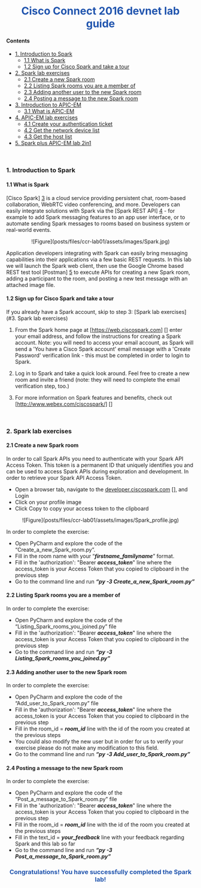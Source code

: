 <div align="center">
<h1 style="color: #2155ae">
Cisco Connect 2016 devnet lab guide
</h1>
</div>


<h4 id="Contents">Contents</h4>

*   [1. Introduction to Spark](#1-Introduction-to-Spark)
    *   [1.1 What is Spark](#1-1-What-is-Spark)
    *   [1.2 Sign up for Cisco Spark and take a tour](#1-2-Sign-up-for-Cisco-Spark-and-take-a-tour)
*   [2. Spark lab exercises](#2-Spark-lab-exercises)
    *   [2.1 Create a new Spark room](#2-1-Create-a-new-Spark-room)
    *   [2.2 Listing Spark rooms you are a member of](#2-2-Listing-Spark-rooms-you-are-a-member-of)
    *   [2.3 Adding another user to the new Spark room](#2-3-Adding-another-user-to-the-new-Spark-room)
    *   [2.4 Posting a message to the new Spark room](#2-4-Posting-a-message-to-the-new-Spark-room)
*   [3. Introduction to APIC-EM](/lab/ccr-lab01/step/2#3-Introduction-to-APIC-EM)
    *   [3.1 What is APIC-EM](/lab/ccr-lab01/step/2#3-1-What-is-APIC-EM)
*   [4. APIC-EM lab exercises](/lab/ccr-lab01/step/2#4-APIC-EM-lab-exercises)
    *   [4.1 Create your authentication ticket](/lab/ccr-lab01/step/2#4-1-Create-your-authentication-ticket)
    *   [4.2 Get the network device list](/lab/ccr-lab01/step/2#4-2-Get-the-network-device-list)
    *   [4.3 Get the host list](/lab/ccr-lab01/step/2#4-3-Get-the-host-list)
*   [5. Spark plus APIC-EM lab 2in1](/lab/ccr-lab01/step/3#5-Spark-plus-APIC-EM-lab-2in1)


</br>
<h3 id="1-Introduction-to-Spark">1. Introduction to Spark</h3>

<h4 id="1-1-What-is-Spark">1.1 What is Spark</h4>

[Cisco Spark] [3] is a cloud service providing persistent chat, room-based collaboration, WebRTC video conferencing, and more. Developers can easily integrate solutions with Spark via the [Spark REST API] [4] - for example to add Spark messaging features to an app user interface, or to automate sending Spark messages to rooms based on business system or real-world events.

[3]: https://www.ciscospark.com/
[4]: https://developer.ciscospark.com/getting-started.html

<div align="center">
![Figure](posts/files/ccr-lab01/assets/images/Spark.jpg)
</div>

Application developers integrating with Spark can easily bring messaging capabilities into their applications via a few basic REST requests. In this lab we will launch the Spark web client, then use the Google Chrome based REST test tool [Postman] [5] to execute APIs for creating a new Spark room, adding a participant to the room, and posting a new test message with an attached image file.

[5]: https://www.getpostman.com/


<h4 id="1-2-Sign-up-for-Cisco-Spark-and-take-a-tour">1.2 Sign up for Cisco Spark and take a tour</h4>

If you already have a Spark account, skip to step 3:  [Spark lab exercises](#3. Spark lab exercises)

1. From the Spark home page at [https://web.ciscospark.com] [] enter your email address, and follow the instructions for creating a Spark account. Note: you will need to access your email account, as Spark will send a 'You have a Cisco Spark account' email message with a 'Create Password' verification link - this must be completed in order to login to Spark.

2.	Log in to Spark and take a quick look around. Feel free to create a new room and invite a friend (note: they will need to complete the email verification step, too.)

3.	For more information on Spark features and benefits, check out [http://www.webex.com/ciscospark/] []

[https://web.ciscospark.com]: https://web.ciscospark.com
[http://www.webex.com/ciscospark/]: http://www.webex.com/ciscospark/







</br>
<h3 id="2-Spark-lab-exercises">2. Spark lab exercises</h3>

<h4 id="2-1-Create-a-new-Spark-room">2.1 Create a new Spark room</h4>

In order to call Spark APIs you need to authenticate with your Spark API Access Token. This token is a permanent ID that uniquely identifies you and can be used to access Spark APIs during exploration and development. In order to retrieve your Spark API Access Token.
*	Open a browser tab, navigate to the [developer.ciscospark.com] [], and Login
*	Click on your profile image
*	Click Copy to copy your access token to the clipboard

[developer.ciscospark.com]: developer.ciscospark.com

<div align="center">
![Figure](posts/files/ccr-lab01/assets/images/Spark_profile.jpg)
</div>


In order to complete the exercise:
*	Open PyCharm and explore the code of the “Create_a_new_Spark_room.py”.
*	Fill in the room name with your “***firstname_familyname***” format.
*	Fill in the 'authorization': "Bearer ***access_token***" line where the access_token is your Access Token that you copied to clipboard in the previous step
*	Go to the command line and run ***“py -3 Create_a_new_Spark_room.py”***


<h4 id="2-2-Listing-Spark-rooms-you-are-a-member-of">2.2 Listing Spark rooms you are a member of</h4>

In order to complete the exercise:
*	Open PyCharm and explore the code of the “Listing_Spark_rooms_you_joined.py” file
*	Fill in the 'authorization': "Bearer ***access_token***" line where the access_token is your Access Token that you copied to clipboard in the previous step
*	Go to the command line and run ***“py -3 Listing_Spark_rooms_you_joined.py”***


<h4 id="2-3-Adding-another-user-to-the-new-Spark-room">2.3 Adding another user to the new Spark room</h4>

In order to complete the exercise:
*	Open PyCharm and explore the code of the “Add_user_to_Spark_room.py” file
*	Fill in the 'authorization': "Bearer ***access_token***" line where the access_token is your Access Token that you copied to clipboard in the previous step
*	Fill in the room_id = ***room_id*** line with the id of the room you created at the previous steps
*	You could also modify the new user but in order for us to verify your exercise please do not make any modification to this field.
*	Go to the command line and run ***“py -3 Add_user_to_Spark_room.py”***

<h4 id="2-4-Posting-a-message-to-the-new-Spark-room">2.4 Posting a message to the new Spark room</h4>

In order to complete the exercise:
*	Open PyCharm and explore the code of the “Post_a_message_to_Spark_room.py” file
*	Fill in the 'authorization': "Bearer ***access_token***" line where the access_token is your Access Token that you copied to clipboard in the previous step
*	Fill in the room_id = ***room_id*** line with the id of the room you created at the previous steps
*	Fill in the text_id = ***your_feedback*** line with your feedback regarding Spark and this lab so far
*	Go to the command line and run ***“py -3 Post_a_message_to_Spark_room.py”***

<div align="center">
<h3 style="color: #2155ae">
Congratulations! You have successfully completed the Spark lab!
</h3>
</div>



</br>


</h2>
</div>
